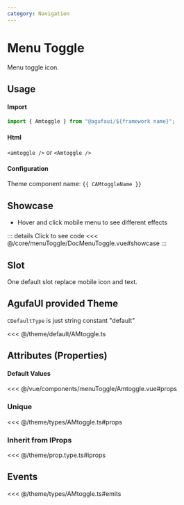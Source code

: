 ```yaml
---
category: Navigation
---
```


<script setup>
import { CAMtoggleName } from '@agufaui/theme'
</script>

# Menu Toggle

Menu toggle icon.

## Usage

#### Import

```ts
import { Amtoggle } from "@agufaui/${framework name}";
```

#### Html

`<amtoggle />` or `<Amtoggle />`

#### Configuration

Theme component name: `{{ CAMtoggleName }}`

## Showcase

- Hover and click mobile menu to see different effects

<DocMenuToggle />

::: details Click to see code
<<< @/core/menuToggle/DocMenuToggle.vue#showcase
:::

## Slot

One default slot replace mobile icon and text.

## AgufaUI provided Theme

`CDefaultType` is just string constant "default"

<<< @/theme/default/AMtoggle.ts

## Attributes (Properties)

#### Default Values

<<< @/vue/components/menuToggle/Amtoggle.vue#props

### Unique

<<< @/theme/types/AMtoggle.ts#props

### Inherit from IProps

<<< @/theme/prop.type.ts#iprops

## Events

<<< @/theme/types/AMtoggle.ts#emits
